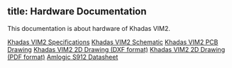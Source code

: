 title: Hardware Documentation
---

This documentation is about hardware of Khadas VIM2.

[Khadas VIM2 Specifications](http://dl.khadas.com/Hardware/VIM2/Schematic/VIM2_Specs.pdf)
[Khadas VIM2 Schematic](http://dl.khadas.com/Hardware/VIM2/Schematic/VIM2_V12_Sch.pdf)
[Khadas VIM2 PCB Drawing](http://dl.khadas.com/Hardware/VIM2/Schematic/VIM2_V12_Silk.pdf)
[Khadas VIM2 2D Drawing (DXF format)](http://dl.khadas.com/Hardware/VIM2/Schematic/VIM2_V12_DXF.7z)
[Khadas VIM2 2D Drawing (PDF format)](http://dl.khadas.com/Hardware/VIM2/Schematic/VIM2_V12_DXF.pdf)
[Amlogic S912 Datasheet](http://dl.khadas.com/Hardware/VIM2/Datasheet/S912_Datasheet_V0.220170314publicversion-Wesion.pdf)
